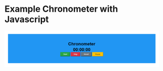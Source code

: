 
Example Chronometer with Javascript
=========

![Chronometer](https://github.com/isamoralesaa/chronometerJavascript/blob/main/img/imgChronometer.png?raw=true)
